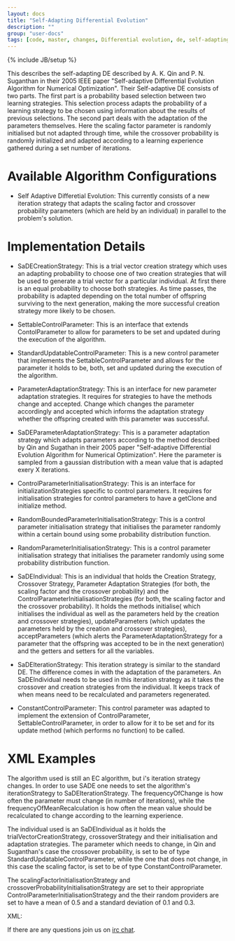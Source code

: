 ```yaml
---
layout: docs
title: "Self-Adapting Differential Evolution"
description: ""
group: "user-docs"
tags: [code, master, changes, Differential evolution, de, self-adapting]
---
```

{% include JB/setup %}

This describes the self-adapting DE described by A. K. Qin and P. N. Suganthan in their 2005 IEEE
paper "Self-adaptive Differential Evolution Algorithm for Numerical Optimization". Their Self-adaptive 
DE consists of two parts. The first part is a probability based selection between two learning 
strategies. This selection process adapts the probability of a learning strategy to be chosen using 
information about the results of previous selections. The second part deals with the adaptation of the 
parameters themselves. Here the scaling factor parameter is randomly initialised but not adapted through 
time, while the crossover probability is randomly initialized and adapted according to a learning 
experience gathered during a set number of iterations.

# Available Algorithm Configurations
- Self Adaptive Differetial Evolution: This currently consists of a new iteration strategy that adapts the
scaling factor and crossover probability parameters (which are held by an individual) in parallel to the 
problem's solution.

# Implementation Details

- SaDECreationStrategy: This is a trial vector creation strategy which uses an adapting probability to 
choose one of two creation strategies that will be used to generate a trial vector for a particular 
individual. At first there is an equal probability to choose both strategies. As time passes, the 
probability is adapted depending on the total number of offspring surviving to the next generation, 
making the more successful creation strategy more likely to be chosen.

- SettableControlParameter: This is an interface that extends ContolParameter to allow for parameters
to be set and updated during the execution of the algorithm.

- StandardUpdatableControlParameter: This is a new control parameter that implements the SettableControlParameter
and allows for the parameter it holds to be, both, set and updated during the execution of the algorithm.

- ParameterAdaptationStrategy: This is an interface for new parameter adaptation strategies. It requires for 
strategies to have the methods change and accepted. Change which changes the parameter accordingly and accepted which
informs the adaptation strategy whether the offspring created with this parameter was successful.

- SaDEParameterAdaptationStrategy: This is a parameter adaptation strategy which adapts parameters according to the
method described by Qin and Sugathan in their 2005 paper  "Self-adaptive Differential Evolution Algorithm for Numerical
Optimization". Here the parameter is sampled from a gaussian distribution with a mean value that is adapted exery X 
iterations.

- ControlParameterInitialisationStrategy: This is an interface for initializationStrategies specific to control 
parameters. It requires for initialisation strategies for control parameters to have a getClone and initialize method.

- RandomBoundedParameterInitialisationStrategy: This is a control parameter initialisation strategy that initialises
the parameter randomly within a certain bound using some probability distribution function.

- RandomParameterInitialisationStrategy: This is a control parameter initialisation strategy that initialises the 
parameter randomly using some probability distribution function.

- SaDEIndividual: This is an individual that holds the Creation Strategy, Crossover Strategy, Parameter Adaptation
Strategies (for both, the scaling factor and the crossover probability) and the ControlParameterInitialisationStrategies
(for both, the scaling factor and the crossover probability). It holds the methods initialise( which initialises the 
individual as well as the parameters held by the creation and crossover strategies), updateParameters (which updates 
the parameters held by the creation and crossover strategies), acceptParameters (which alerts the ParameterAdaptationStrategy
for a parameter that the offspring was accepted to be in the next generation) and the getters and setters for all the variables. 

- SaDEIterationStrategy: This iteration strategy is similar to the standard DE. The difference comes in with the 
adaptation of the parameters. An SaDEIndividual needs to be used in this iteration strategy as it takes the crossover 
and creation strategies from the individual. It keeps track of when means need to be recalculated and parameters 
regenerated. 

- ConstantControlParameter: This control parameter was adapted to implement the extension of ControlParameter, 
SettableControlParameter, in order to allow for it to be set and for its update method (which performs no function) 
to be called.

# XML Examples

The algorithm used is still an EC algorithm, but i's iteration strategy changes. In order to use SADE one needs to set
the algorithm's iterationStrategy to SaDEIterationStrategy. The frequencyOfChange is how often the parameter must change
(in number of iterations), while the frequencyOfMeanRecalculation is how often the mean value should be recalculated to 
change according to the learning experience.

The individual used is an SaDEIndividual as it holds the trialVectorCreationStrategy, crossoverStrategy and their 
initialisation and adaptation strategies. The parameter which needs to change, in Qin and Suganthan's case the 
crossover probability, is set to be of type StandardUpdatableControlParameter, while the one that does not change, 
in this case the scaling factor, is set to be of type ConstantControlParameter.

The scalingFactorInitialisationStrategy and crossoverProbabilityInitialisationStrategy are set to their appropriate
ControlParameterInitialisationStrategy and the their random providers are set to have a mean of 0.5 and a standard 
deviation of 0.1 and 0.3.

XML:
    <algorithm id="de" class="ec.EC">
        <iterationStrategy class="ec.iterationstrategies.SaDEIterationStrategy" frequencyOfChange="5" frequencyOfMeanRecalculation="25"/>
        <initialisationStrategy class="algorithm.initialisation.ClonedPopulationInitialisationStrategy">
            <entityNumber value="50"/>
            <entityType class="ec.SaDEIndividual"> 
                <trialVectorCreationStrategy class="entity.operators.creation.SaDECreationStrategy">
                    <scaleControlParameter class="controlparameter.ConstantControlParameter"/>
                </trialVectorCreationStrategy>
                <crossoverStrategy class="entity.operators.crossover.de.DifferentialEvolutionBinomialCrossover">
                    <crossoverProbabilityParameter class="controlparameter.StandardUpdatableControlParameter"/>
                </crossoverStrategy>
                <scalingFactorInitialisationStrategy class="controlparameter.initialisation.RandomBoundedParameterInitialisationStrategy" lowerBound= "0" upperBound = "2">
                    <random class="math.random.GaussianDistribution" mean = "0.5" deviation = "0.3"/>
                </scalingFactorInitialisationStrategy>
                <crossoverProbabilityInitialisationStrategy class="controlparameter.initialisation.RandomParameterInitialisationStrategy">
                    <random class="math.random.GaussianDistribution" mean = "0.5" deviation = "0.1"/>
                </crossoverProbabilityInitialisationStrategy>
            </entityType>
        </initialisationStrategy>
        <addStoppingCondition class="stoppingcondition.MeasuredStoppingCondition" target="5000"/>
    </algorithm>



If there are any questions join us on [irc chat](http://webchat.freenode.net/?channels=cilib).
